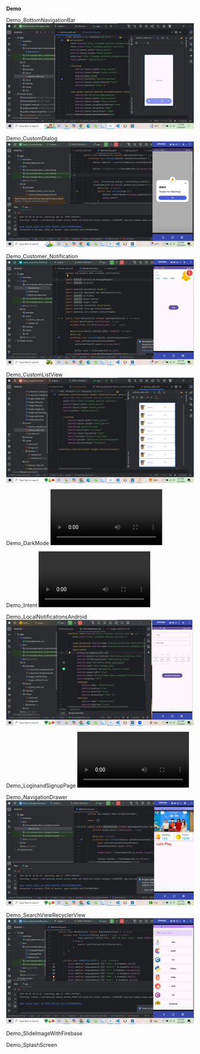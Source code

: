 **Demo**

Demo_BottomNavigationBar
![alt text](image.png)

Demo_CustomDialog
![alt text](image-1.png)

Demo_Customer_Notification
![alt text](image-2.png)

Demo_CustomListView
![alt text](image-4.png)

Demo_DarkMode
<video controls src="video1195565764.mp4" title="
"></video>

Demo_Intent
<video controls src="video1147670691 (online-video-cutter.com).mp4" title="Title"></video>

Demo_LocalNotificationsAndroid
![alt text](image-5.png)

Demo_LoginandSignupPage
<video controls src="video1756496734.mp4" title="
"></video>

Demo_NavigationDrawer
![alt text](image-6.png)

Demo_SearchViewRecyclerView
![alt text](image-7.png)

Demo_SlideImageWithFirebase

Demo_SplashScreen

